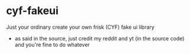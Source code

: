 # cyf-fakeui
Just your ordinary create your own frisk (CYF) fake ui library

- as said in the source, just credit my reddit and yt (in the source code) and you're fine to do whatever
